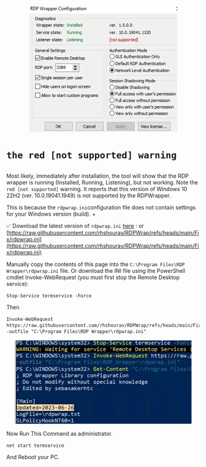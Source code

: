 <div align="center">
	<img style='center' src="https://raw.githubusercontent.com/rhshourav/RDPWrap/refs/heads/main/src/img/img_7.jpg">
</div>

#  ```the red [not supported] warning```

##

Most likely, immediately after installation, the tool will show that the RDP wrapper is running (Installed, Running, Listening), but not working. Note the ```red [not supported]``` warning. It reports that this version of Windows 10 22H2 (ver. 10.0.19041.1949) is not supported by the RDPWrapper.

This is because the ```rdpwrap.ini```configuration file does not contain settings for your Windows version (build). +

✅ Download the latest version of ```rdpwrap.ini``` [here](https://github.com/rhshourav/RDPWrap/blob/main/Fix/rdpwrap.ini) : or
[https://raw.githubusercontent.com/rhshourav/RDPWrap/refs/heads/main/Fix/rdpwrap.ini](https://raw.githubusercontent.com/rhshourav/RDPWrap/refs/heads/main/Fix/rdpwrap.ini)

Manually copy the contents of this page into the ```C:\Program Files\RDP Wrapper\rdpwrap.ini``` file. Or download the INI file using the PowerShell cmdlet Invoke-WebRequest (you must first stop the Remote Desktop service):

```
Stop-Service termservice -Force
```
Then
```
Invoke-WebRequest https://raw.githubusercontent.com/rhshourav/RDPWrap/refs/heads/main/Fix/rdpwrap.ini -outfile "C:\Program Files\RDP Wrapper\rdpwrap.ini"
```
<div align="center">
	<img style='center' src="https://raw.githubusercontent.com/rhshourav/RDPWrap/refs/heads/main/src/img/img_8.jpg">
</div>

Now Run This Command as administrator.
```
net start termservice
```
And Reboot your PC.
